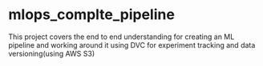 # mlops_complte_pipeline
This project covers the end to end understanding for creating an ML pipeline and working around it using DVC for experiment tracking and data versioning(using AWS S3)
